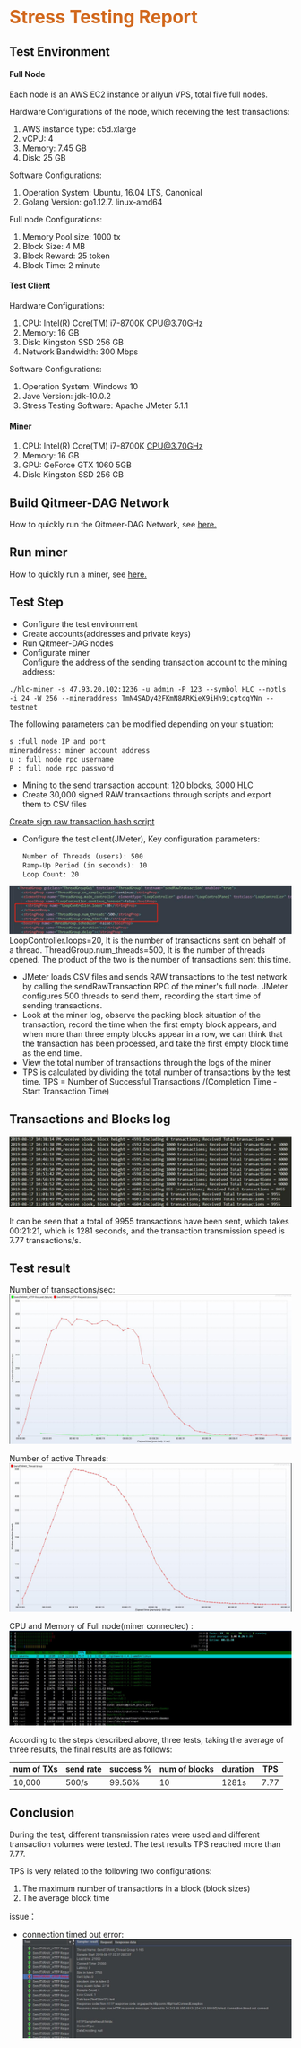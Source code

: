 # <font color=Chocolate size=6>Stress Testing Report</font>

## Test Environment

#### Full Node
Each node is an AWS EC2 instance or aliyun VPS, total five full nodes.

Hardware Configurations of the node, which receiving the test transactions:
1. AWS instance type: c5d.xlarge
2. vCPU: 4
3. Memory: 7.45 GB
4. Disk: 25 GB

Software Configurations:
1. Operation System: Ubuntu, 16.04 LTS, Canonical
2. Golang Version: go1.12.7.  linux-amd64

Full node Configurations:
1. Memory Pool size: 1000 tx
2. Block Size: 4 MB
3. Block Reward: 25 token
4. Block Time: 2 minute

#### Test Client
Hardware Configurations:
1. CPU: Intel(R) Core(TM) i7-8700K CPU@3.70GHz
2. Memory: 16 GB
3. Disk: Kingston SSD 256 GB
4. Network Bandwidth: 300 Mbps

Software Configurations:
1. Operation System: Windows 10
2. Jave Version: jdk-10.0.2
3. Stress Testing Software: Apache JMeter 5.1.1

#### Miner
1. CPU: Intel(R) Core(TM) i7-8700K CPU@3.70GHz
2. Memory: 16 GB
3. GPU: GeForce GTX 1060 5GB
4. Disk: Kingston SSD 256 GB

## Build Qitmeer-DAG Network
How to quickly run the Qitmeer-DAG Network, see [here.](https://github.com/HalalChain/qitmeer-docker-test/blob/master/README.md)

## Run miner
How to quickly run a miner, see [here.](https://github.com/HalalChain/qitmeer-docker-test/blob/master/miner_and%20mining_pool_manual.md)

## Test Step
- Configure the test environment
- Create accounts(addresses and private keys)
- Run Qitmeer-DAG nodes
- Configurate miner<br>
Configure the address of the sending transaction account to the mining address:<br> 
```asciidoc
./hlc-miner -s 47.93.20.102:1236 -u admin -P 123 --symbol HLC --notls -i 24 -W 256 --mineraddress TmN4SADy42FKmN8ARKieX9iHh9icptdgYNn --testnet
```
The following parameters can be modified depending on your situation:
    
    s :full node IP and port
    mineraddress: miner account address
    u : full node rpc username
    P : full node rpc password
- Mining to the send transaction account: 120 blocks, 3000 HLC
- Create 30,000 signed RAW transactions through scripts and export them to CSV files

[Create sign raw transaction hash script](https://github.com/HalalChain/qitmeer-docker-test/blob/master/stress_testing_batch_create_transactions_script.md)
- Configure the test client(JMeter), Key configuration parameters:

      Number of Threads (users): 500
      Ramp-Up Period (in seconds): 10
      Loop Count: 20
![JMeter parameters](./images/sendRawTransaction.jpg)
LoopController.loops=20, It is the number of transactions sent on behalf of a thread.
ThreadGroup.num_threads=500, It is the number of threads opened.
The product of the two is the number of transactions sent this time.
- JMeter loads CSV files and sends RAW transactions to the test network 
by calling the sendRawTransaction RPC of the miner's full node. JMeter configures 500 threads to send them, 
recording the start time of sending transactions.
- Look at the miner log, observe the packing block situation of the transaction, record the time when the first empty block appears,
 and when more than three empty blocks appear in a row, we can think that the transaction has been processed, 
 and take the first empty block time as the end time.
- View the total number of transactions through the logs of the miner
- TPS is calculated by dividing the total number of transactions by the test time.
TPS = Number of Successful Transactions /(Completion Time - Start Transaction Time)

## Transactions and Blocks log
![Txs_Blocks_log](./images/transactionLog.jpg)

It can be seen that a total of 9955 transactions have been sent, which takes 00:21:21, 
which is 1281 seconds, and the transaction transmission speed is 7.77 transactions/s.

## Test result
Number of transactions/sec:
![numberOfTransactionPerSecond](./images/numberOfTransactionPerSecond.jpg)

Number of active Threads:
![numberOfActiveThreads](./images/numberOfActiveThreads.jpg)

CPU and Memory of Full node(miner connected) :
![cpuMem](./images/cpuMem.jpg)

According to the steps described above, three tests, taking the average of three results, 
the final results are as follows:

num of TXs | send rate | success % | num of blocks | duration | TPS 
------------ | ------------- | ------------- | ------------- | ------------- | -------------
10,000 | 500/s  | 99.56% | 10 | 1281s | 7.77

## Conclusion
During the test, different transmission rates were used and different transaction volumes were tested. 
The test results TPS reached more than 7.77.

TPS is very related to the following two configurations: 
1) The maximum number of transactions in a block (block sizes)
2) The average block time

issue：
- connection timed out error:
![connectionTimeOut](./images/connectionTimeOut.jpg)

